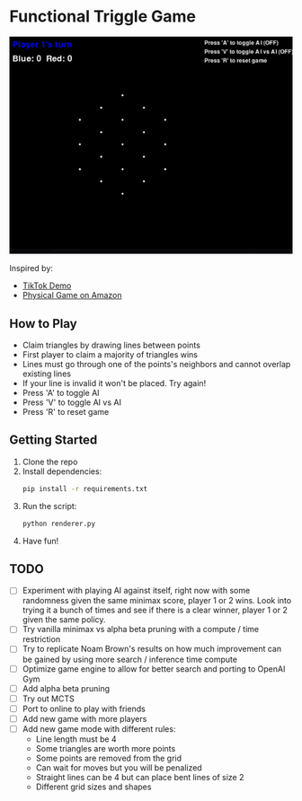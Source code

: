 # Functional Triggle Game

![Triggle Game Screenshot](./assets/gameplay.gif)

Inspired by:
- [TikTok Demo](https://www.tiktok.com/@games4two/video/7318533546954509611?lang=en)
- [Physical Game on Amazon](https://www.amazon.com/Triangle-Triggle-Rubber-Strategy-Players/dp/B0D9638ZHR)

## How to Play
* Claim triangles by drawing lines between points
* First player to claim a majority of triangles wins
* Lines must go through one of the points's neighbors and cannot overlap existing lines
* If your line is invalid it won't be placed. Try again!
* Press 'A' to toggle AI
* Press 'V' to toggle AI vs AI
* Press 'R' to reset game

## Getting Started
1. Clone the repo
2. Install dependencies:
   ```bash
   pip install -r requirements.txt
   ```
3. Run the script:
   ```bash
   python renderer.py
   ```
4. Have fun!

## TODO
- [ ] Experiment with playing AI against itself, right now with some randomness given the same minimax score, player 1 or 2 wins. Look into trying it a bunch of times and see if there is a clear winner, player 1 or 2 given the same policy.
- [ ] Try vanilla minimax vs alpha beta pruning with a compute / time restriction
- [ ] Try to replicate Noam Brown's results on how much improvement can be gained by using more search / inference time compute
- [ ] Optimize game engine to allow for better search and porting to OpenAI Gym
- [ ] Add alpha beta pruning
- [ ] Try out MCTS
- [ ] Port to online to play with friends
- [ ] Add new game with more players
- [ ] Add new game mode with different rules:
  - Line length must be 4
  - Some triangles are worth more points
  - Some points are removed from the grid
  - Can wait for moves but you will be penalized
  - Straight lines can be 4 but can place bent lines of size 2
  - Different grid sizes and shapes

